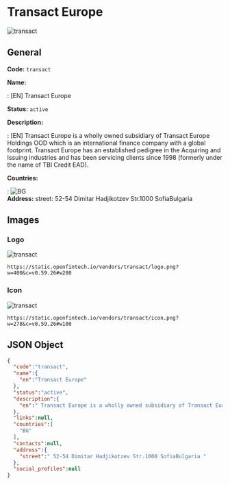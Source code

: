 
# Transact Europe 
![transact](https://static.openfintech.io/vendors/transact/logo.png?w=400&c=v0.59.26#w200)  

## General 
 
**Code:** `transact` 
 
**Name:** 
 
:	[EN] Transact Europe 
 
**Status:** `active` 
 
**Description:** 
 
: [EN]  Transact Europe is a wholly owned subsidiary of Transact Europe Holdings OOD which is an international finance company with a global footprint. Transact Europe has an established pedigree in the Acquiring and Issuing industries and has been servicing clients since 1998 (formerly under the name of TBI Credit EAD).  
 
 
**Countries:** 
 
:	![BG](https://cdnjs.cloudflare.com/ajax/libs/flag-icon-css/3.3.0/flags/4x3/bg.svg#w24)  
**Address:** 
street:  52-54 Dimitar Hadjikotzev Str.1000 SofiaBulgaria  

## Images 

### Logo 
 
![transact](https://static.openfintech.io/vendors/transact/logo.png?w=400&c=v0.59.26#w200)  

```
https://static.openfintech.io/vendors/transact/logo.png?w=400&c=v0.59.26#w200
```  

### Icon 
 
![transact](https://static.openfintech.io/vendors/transact/icon.png?w=278&c=v0.59.26#w100)  

```
https://static.openfintech.io/vendors/transact/icon.png?w=278&c=v0.59.26#w100
```  

## JSON Object 

```json
{
  "code":"transact",
  "name":{
    "en":"Transact Europe"
  },
  "status":"active",
  "description":{
    "en":" Transact Europe is a wholly owned subsidiary of Transact Europe Holdings OOD which is an international finance company with a global footprint. Transact Europe has an established pedigree in the Acquiring and Issuing industries and has been servicing clients since 1998 (formerly under the name of TBI Credit EAD). "
  },
  "links":null,
  "countries":[
    "BG"
  ],
  "contacts":null,
  "address":{
    "street":" 52-54 Dimitar Hadjikotzev Str.1000 SofiaBulgaria "
  },
  "social_profiles":null
}
```  
